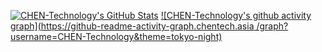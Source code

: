 [![CHEN-Technology's GitHub Stats](https://github-readme-stats.chentech.asia/api?username=CHEN-Technology&theme=tokyonight&show_icons=true)](https://github.com/CHEN-Technology)
[![CHEN-Technology's github activity graph](https://github-readme-activity-graph.chentech.asia
/graph?username=CHEN-Technology&theme=tokyo-night)](https://github.com/CHEN-Technology)
